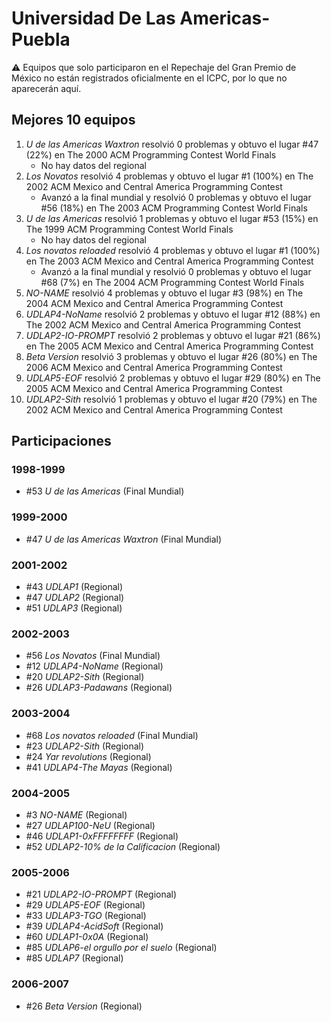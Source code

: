 # Universidad De Las Americas-Puebla

:warning: Equipos que solo participaron en el Repechaje del Gran Premio de México no están registrados oficialmente en el ICPC, por lo que no aparecerán aquí.

## Mejores 10 equipos

1. _U de las Americas Waxtron_ resolvió 0 problemas y obtuvo el lugar #47 (22%) en The 2000 ACM Programming Contest World Finals
    - No hay datos del regional
1. _Los Novatos_ resolvió 4 problemas y obtuvo el lugar #1 (100%) en The 2002 ACM Mexico and Central America Programming Contest
    - Avanzó a la final mundial y resolvió 0 problemas y obtuvo el lugar #56 (18%) en The 2003 ACM Programming Contest World Finals
1. _U de las Americas_ resolvió 1 problemas y obtuvo el lugar #53 (15%) en The 1999 ACM Programming Contest World Finals
    - No hay datos del regional
1. _Los novatos reloaded_ resolvió 4 problemas y obtuvo el lugar #1 (100%) en The 2003 ACM Mexico and Central America Programming Contest
    - Avanzó a la final mundial y resolvió 0 problemas y obtuvo el lugar #68 (7%) en The 2004 ACM Programming Contest World Finals
1. _NO-NAME_ resolvió 4 problemas y obtuvo el lugar #3 (98%) en The 2004 ACM Mexico and Central America Programming Contest
1. _UDLAP4-NoName_ resolvió 2 problemas y obtuvo el lugar #12 (88%) en The 2002 ACM Mexico and Central America Programming Contest
1. _UDLAP2-IO-PROMPT_ resolvió 2 problemas y obtuvo el lugar #21 (86%) en The 2005 ACM Mexico and Central America Programming Contest
1. _Beta Version_ resolvió 3 problemas y obtuvo el lugar #26 (80%) en The 2006 ACM Mexico and Central America Programming Contest
1. _UDLAP5-EOF_ resolvió 2 problemas y obtuvo el lugar #29 (80%) en The 2005 ACM Mexico and Central America Programming Contest
1. _UDLAP2-Sith_ resolvió 1 problemas y obtuvo el lugar #20 (79%) en The 2002 ACM Mexico and Central America Programming Contest

## Participaciones

### 1998-1999

- #53 _U de las Americas_ (Final Mundial)

### 1999-2000

- #47 _U de las Americas Waxtron_ (Final Mundial)

### 2001-2002

- #43 _UDLAP1_ (Regional)
- #47 _UDLAP2_ (Regional)
- #51 _UDLAP3_ (Regional)

### 2002-2003

- #56 _Los Novatos_ (Final Mundial)
- #12 _UDLAP4-NoName_ (Regional)
- #20 _UDLAP2-Sith_ (Regional)
- #26 _UDLAP3-Padawans_ (Regional)

### 2003-2004

- #68 _Los novatos reloaded_ (Final Mundial)
- #23 _UDLAP2-Sith_ (Regional)
- #24 _Yar revolutions_ (Regional)
- #41 _UDLAP4-The Mayas_ (Regional)

### 2004-2005

- #3 _NO-NAME_ (Regional)
- #27 _UDLAP100-NeU_ (Regional)
- #46 _UDLAP1-0xFFFFFFFF_ (Regional)
- #52 _UDLAP2-10% de la Calificacion_ (Regional)

### 2005-2006

- #21 _UDLAP2-IO-PROMPT_ (Regional)
- #29 _UDLAP5-EOF_ (Regional)
- #33 _UDLAP3-TGO_ (Regional)
- #39 _UDLAP4-AcidSoft_ (Regional)
- #60 _UDLAP1-0x0A_ (Regional)
- #85 _UDLAP6-el orgullo por el suelo_ (Regional)
- #85 _UDLAP7_ (Regional)

### 2006-2007

- #26 _Beta Version_ (Regional)



